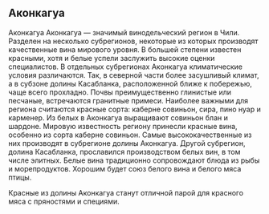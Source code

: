 ## Аконкагуа 

Аконкагуа
Аконкагуа — значимый винодельческий регион в Чили. Разделен на несколько субрегионов, некоторые из которых производят качественные вина мирового уровня. В большей степени известен красными, хотя и белые успели заслужить высокие оценки специалистов.
В отдельных субрегионах Аконкагуа климатические условия различаются. Так, в северной части более засушливый климат, а в субзоне долины Касабланка, расположенной ближе к побережью, чаще всего прохладно. 
Почвы преимущественно глинистые или песчаные, встречаются гранитные примеси.
Наиболее важными для региона считаются красные сорта: каберне совиньон, сира, пино нуар и карменер. Из белых в Аконкагуа выращивают совиньон блан и шардоне.
Мировую известность региону принесли красные вина, особенно из сорта каберне совиньон. Самые высококачественные из них производят в субрегионе долины Аконкагуа. Другой субрегион, долина Касабланка, прославился производством белых вин, в том числе элитных. 
Белые вина традиционно сопровождают блюда из рыбы и морепродуктов. Хорошим будет союз белого вина и белого мяса птицы. 

Красные из долины Аконкагуа станут отличной парой для красного мяса с пряностями и специями.
